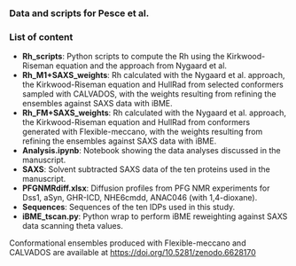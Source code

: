 ### Data and scripts for Pesce et al.

### List of content
- **Rh_scripts**: Python scripts to compute the Rh using the Kirkwood-Riseman equation and the approach from Nygaard et al.
- **Rh_M1+SAXS_weights**: Rh calculated with the Nygaard et al. approach, the Kirkwood-Riseman equation and HullRad from selected conformers sampled with CALVADOS, with the weights resulting from refining the ensembles against SAXS data with iBME.
- **Rh_FM+SAXS_weights**: Rh calculated with the Nygaard et al. approach, the Kirkwood-Riseman equation and HullRad from conformers generated with Flexible-meccano, with the weights resulting from refining the ensembles against SAXS data with iBME. 
- **Analysis.ipynb**: Notebook showing the data analyses discussed in the manuscript.
- **SAXS**: Solvent subtracted SAXS data of the ten proteins used in the manuscript.
- **PFGNMRdiff.xlsx**: Diffusion profiles from PFG NMR experiments for Dss1, aSyn, GHR-ICD, NHE6cmdd, ANAC046 (with 1,4-dioxane).
- **Sequences**: Sequences of the ten IDPs used in this study.
- **iBME_tscan.py**: Python wrap to perform iBME reweighting against SAXS data scanning theta values. 

Conformational ensembles produced with Flexible-meccano and CALVADOS are available at https://doi.org/10.5281/zenodo.6628170
